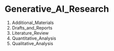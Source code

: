 # Generative_AI_Research
1. Additional_Materials
2. Drafts_and_Reports
3. Literature_Review
4. Quantitative_Analysis
5. Qualitative_Analysis
